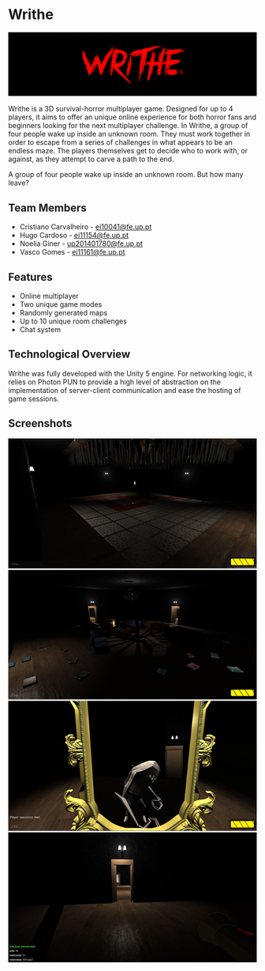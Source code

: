 # Writhe

![logo](Docs/logo.png)

Writhe is a 3D survival-horror multiplayer game. Designed for up to 4 players, it aims to offer an unique online experience for both horror fans and beginners looking for the next multiplayer challenge. In Writhe, a group of four people wake up inside an unknown room. They must work together in order to escape from a series of challenges in what appears to be an endless maze. The players themselves get to decide who to work with, or against, as they attempt to carve a path to the end.

A group of four people wake up inside an unknown room. But how many leave?

## Team Members
- Cristiano Carvalheiro - ei10041@fe.up.pt
- Hugo Cardoso - ei11154@fe.up.pt
- Noelia Giner - up201401780@fe.up.pt
- Vasco Gomes - ei11161@fe.up.pt

## Features

- Online multiplayer
- Two unique game modes
- Randomly generated maps
- Up to 10 unique room challenges
- Chat system

## Technological Overview

Writhe was fully developed with the Unity 5 engine. For networking logic, it relies on Photon PUN to provide a high level of abstraction on the implementation of server-client communication and ease the hosting of game sessions. 

## Screenshots

![screenshot](Docs/room1.png)
![screenshot](Docs/room2.png)
![screenshot](Docs/room3.png)
![screenshot](Docs/room4.png)
